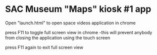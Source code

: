 # SAC Museum "Maps" kiosk #1 app

Open "launch.html" to open space videos application in chrome

press F11 to toggle full screen view in chrome
	-this will prevent anybody from closing the application using the touch screen

press F11 again to exit full screen view
